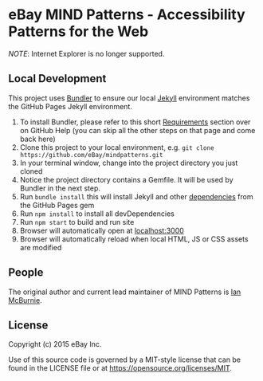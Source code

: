 # eBay MIND Patterns - Accessibility Patterns for the Web

*NOTE*: Internet Explorer is no longer supported.

## Local Development

This project uses [Bundler](http://bundler.io) to ensure our local [Jekyll](http://jekyllrb.com) environment matches the GitHub Pages Jekyll environment.

1. To install Bundler, please refer to this short [Requirements](https://help.github.com/articles/setting-up-your-github-pages-site-locally-with-jekyll/#requirements) section over on GitHub Help (you can skip all the other steps on that page and come back here)
1. Clone this project to your local environment, e.g. `git clone https://github.com/eBay/mindpatterns.git`
1. In your terminal window, change into the project directory you just cloned
1. Notice the project directory contains a Gemfile. It will be used by Bundler in the next step.
1. Run `bundle install` this will install Jekyll and other [dependencies](https://pages.github.com/versions/) from the GitHub Pages gem
1. Run `npm install` to install all devDependencies
1. Run `npm start` to build and run site
1. Browser will automatically open at [localhost:3000](http://localhost:3000)
1. Browser will automatically reload when local HTML, JS or CSS assets are modified

## People

The original author and current lead maintainer of MIND Patterns is [Ian McBurnie](https://github.com/ianmcburnie).

## License

Copyright (c) 2015 eBay Inc.

Use of this source code is governed by a MIT-style license that can be found in the LICENSE file or at https://opensource.org/licenses/MIT.
